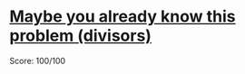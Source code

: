 # [Maybe you already know this problem (divisors)](https://training.olinfo.it/#/task/divisors/statement)
Score: 100/100
